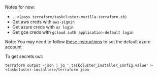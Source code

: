 Notes for now:

* `. <(pass terraform/taskcluster-mozilla-terraform.sh)`
* Get aws creds with `aws-signin`
* Get azure creds with `az login`
* Get gce creds with `gcloud auth application-default login`

Note: You may need to follow [these instructions](https://www.terraform.io/docs/providers/azurerm/authenticating_via_azure_cli.html) to set the default azure account

To get secrets out:
```
terraform output -json | jq '.taskcluster_installer_config.value' > <taskcluster-installer>/terraform.json
```
